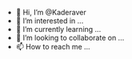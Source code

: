 - 👋 Hi, I’m @Kaderaver
- 👀 I’m interested in ...
- 🌱 I’m currently learning ...
- 💞️ I’m looking to collaborate on ...
- 📫 How to reach me ...

<!---
Kaderaver/Kaderaver is a ✨ special ✨ repository because its `README.md` (this file) appears on your GitHub profile.
You can click the Preview link to take a look at your changes.
--->
